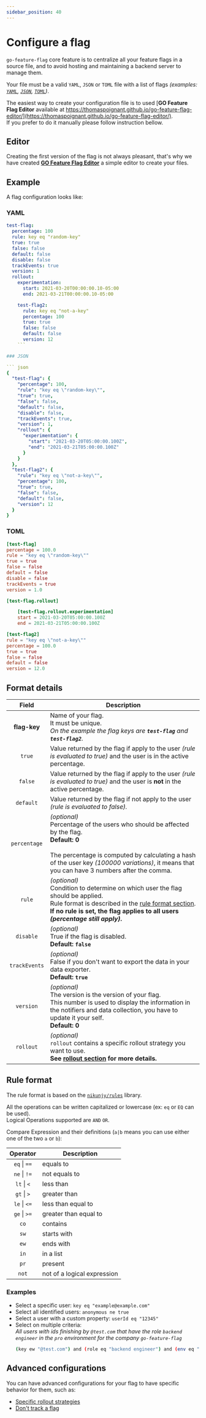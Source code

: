 ```yaml
---
sidebar_position: 40
---
```


# Configure a flag
`go-feature-flag` core feature is to centralize all your feature flags in a source file, and to avoid hosting and maintaining a backend server to manage them.  

Your file must be a valid `YAML`, `JSON` or `TOML` file with a list of flags *(examples: [`YAML`](https://github.com/thomaspoignant/go-feature-flag/tree/main/testdata/flag-config.yaml), [`JSON`](https://github.com/thomaspoignant/go-feature-flag/tree/main/testdata/flag-config.json), [`TOML`](https://github.com/thomaspoignant/go-feature-flag/tree/main/testdata/flag-config.toml))*.

The easiest way to create your configuration file is to used [**GO Feature Flag Editor** available at https://thomaspoignant.github.io/go-feature-flag-editor/](https://thomaspoignant.github.io/go-feature-flag-editor/).  
If you prefer to do it manually please follow instruction bellow.

## Editor
Creating the first version of the flag is not always pleasant, that's why we have created [**GO Feature Flag Editor**](https://thomaspoignant.github.io/go-feature-flag-editor/) a simple editor to create your files.  

## Example
A flag configuration looks like:

### YAML

``` yaml
test-flag:
  percentage: 100
  rule: key eq "random-key"
  true: true
  false: false
  default: false
  disable: false
  trackEvents: true
  version: 1
  rollout:
    experimentation:
      start: 2021-03-20T00:00:00.10-05:00
      end: 2021-03-21T00:00:00.10-05:00

    test-flag2:
      rule: key eq "not-a-key"
      percentage: 100
      true: true
      false: false
      default: false
      version: 12
    ```

### JSON

``` json
{
  "test-flag": {
    "percentage": 100,
    "rule": "key eq \"random-key\"",
    "true": true,
    "false": false,
    "default": false,
    "disable": false,
    "trackEvents": true,
    "version": 1,
    "rollout": {
      "experimentation": {
        "start": "2021-03-20T05:00:00.100Z",
        "end": "2021-03-21T05:00:00.100Z"
      }
    }
  },
  "test-flag2": {
    "rule": "key eq \"not-a-key\"",
    "percentage": 100,
    "true": true,
    "false": false,
    "default": false,
    "version": 12
  }
}
```

### TOML

``` toml
[test-flag]
percentage = 100.0
rule = "key eq \"random-key\""
true = true
false = false
default = false
disable = false
trackEvents = true
version = 1.0

[test-flag.rollout]

    [test-flag.rollout.experimentation]
    start = 2021-03-20T05:00:00.100Z
    end = 2021-03-21T05:00:00.100Z

[test-flag2]
rule = "key eq \"not-a-key\""
percentage = 100.0
true = true
false = false
default = false
version = 12.0
```

## Format details
|     Field     | Description                                                                                                                                                                                                                                            |
|:-------------:|--------------------------------------------------------------------------------------------------------------------------------------------------------------------------------------------------------------------------------------------------------|
| **flag-key**  | Name of your flag.<br/> It must be unique.<br/>*On the example the flag keys are **`test-flag`** and **`test-flag2`**.*                                                                                                                                |
|    `true`     | Value returned by the flag if apply to the user *(rule is evaluated to true)* and the user is in the active percentage.                                                                                                                                |
|    `false`    | Value returned by the flag if apply to the user *(rule is evaluated to true)* and the user is **not** in the active percentage.                                                                                                                        |
|   `default`   | Value returned by the flag if not apply to the user *(rule is evaluated to false).*                                                                                                                                                                    |
| `percentage`  | *(optional)*<br/>Percentage of the users who should be affected by the flag.<br/>**Default: 0**<br/><br/>The percentage is computed by calculating a hash of the user key *(100000 variations)*, it means that you can have 3 numbers after the comma. |
|    `rule`     | *(optional)*<br/>Condition to determine on which user the flag should be applied.<br/>Rule format is described in the [rule format section](#rule-format).<br/>**If no rule is set, the flag applies to all users *(percentage still apply)*.**        |
|   `disable`   | *(optional)*<br/>True if the flag is disabled.<br/>**Default: `false`**                                                                                                                                                                                |
| `trackEvents` | *(optional)*<br/>False if you don't want to export the data in your data exporter.<br/>**Default: `true`**                                                                                                                                             |
|   `version`   | *(optional)*<br/>The version is the version of your flag.<br/>This number is used to display the information in the notifiers and data collection, you have to update it your self.<br/>**Default: 0**                                                 |
|   `rollout`   | *(optional)*<br/><code>rollout</code> contains a specific rollout strategy you want to use.<br/>**See [rollout section](rollout/index.md) for more details.**                                                                                          |


## Rule format
The rule format is based on the [`nikunjy/rules`](https://github.com/nikunjy/rules) library.

All the operations can be written capitalized or lowercase (ex: `eq` or `EQ` can be used).  
Logical Operations supported are `AND` `OR`.

Compare Expression and their definitions (`a|b` means you can use either one of the two `a` or `b`):


| Operator | Description |
|:---:|---|
|`eq` \| `==`| equals to|
|`ne` \| `!=`| not equals to|
|`lt` \| `<` | less than|
|`gt` \| `>` | greater than|
|`le` \| `<=` | less than equal to|
|`ge` \| `>=` | greater than equal to| 
|`co` | contains | 
|`sw` | starts with| 
|`ew` | ends with|
|`in` | in a list|
|`pr` | present|
|`not` | not of a logical expression |

### Examples

- Select a specific user: `key eq "example@example.com"`
- Select all identified users: `anonymous ne true`
- Select a user with a custom property: `userId eq "12345"`
- Select on multiple criteria:  
  _All users with ids finishing by `@test.com` that have the role `backend engineer` in the `pro` environment for the
  company `go-feature-flag`_
    ```bash
    (key ew "@test.com") and (role eq "backend engineer") and (env eq "pro") and (company eq "go-feature-flag")`
    ```

## Advanced configurations

You can have advanced configurations for your flag to have specific behavior for them, such as:

- [Specific rollout strategies](rollout/index.md)
- [Don't track a flag](data_collection/index.md#dont-track-a-flag)
